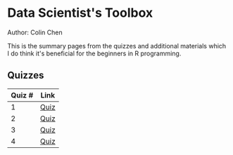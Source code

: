 # Data Scientist's Toolbox

Author: Colin Chen </br>

This is the summary pages from the quizzes and additional materials which I do think it's beneficial for the beginners in R programming.</br>

## Quizzes
Quiz # | Link 
--- | --- 
1 | [Quiz](https://github.com/hsc251/RLearn/blob/master/JHU_DataScience/01_Data_Scientist_Toolbox/quiz/JHU01_quiz1.md)
2 | [Quiz](https://github.com/hsc251/RLearn/blob/master/JHU_DataScience/01_Data_Scientist_Toolbox/quiz/JHU01_quiz2.md)
3 | [Quiz](https://github.com/hsc251/RLearn/blob/master/JHU_DataScience/01_Data_Scientist_Toolbox/quiz/JHU01_quiz3.md)
4 | [Quiz](https://github.com/hsc251/RLearn/blob/master/JHU_DataScience/01_Data_Scientist_Toolbox/quiz/JHU01_quiz4.md)
</br>
